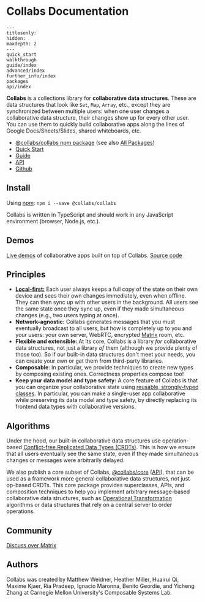 # Collabs Documentation

```{toctree}
---
titlesonly:
hidden:
maxdepth: 2
---
quick_start
walkthrough
guide/index
advanced/index
further_info/index
packages
api/index
```

**Collabs** is a collections library for **collaborative data structures**. These are data structures that look like `Set`, `Map`, `Array`, etc., except they are synchronized between multiple users: when one user changes a collaborative data structure, their changes show up for every other user. You can use them to quickly build collaborative apps along the lines of Google Docs/Sheets/Slides, shared whiteboards, etc.

- [@collabs/collabs npm package](https://www.npmjs.com/package/@collabs/collabs) (see also [All Packages](./packages.html))
- [Quick Start](./quick_start.html)
- [Guide](./guide/)
- [API](./api/)
- [Github](https://github.com/composablesys/collabs)

## Install

Using [npm](https://docs.npmjs.com/cli/v8/commands/npm): `npm i --save @collabs/collabs`

Collabs is written in TypeScript and should work in any JavaScript environment (browser, Node.js, etc.).

## Demos

[Live demos](https://collabs-demos.herokuapp.com/) of collaborative apps built on top of Collabs. [Source code](https://github.com/composablesys/collabs/tree/master/demos)

## Principles

- [**Local-first:**](https://www.inkandswitch.com/local-first/) Each user always keeps a full copy of the state on their own device and sees their own changes immediately, even when offline. They can then sync up with other users in the background. All users see the same state once they sync up, even if they made simultaneous changes (e.g., two users typing at once).
- **Network-agnostic:** Collabs generates messages that you must eventually broadcast to all users, but how is completely up to you and your users: your own server, WebRTC, encrypted [Matrix](matrix.org) room, etc. <!-- TODO: page with options for both app and container -->
- **Flexible and extensible:** At its core, Collabs is a library _for_ collaborative data structures, not just a library _of_ them (although we provide plenty of those too). So if our built-in data structures don't meet your needs, you can create your own or get them from third-party libraries. <!-- TODO: create your own: link to advanced guide page -->
- **Composable**: In particular, we provide techniques to create new types by composing existing ones. Correctness properties compose too! <!-- TODO: composing existing ones: link to advanced guide page on composition techniques -->
- **Keep your data model and type safety:** A core feature of Collabs is that you can organize your collaborative state using [reusable, strongly-typed classes](./guide/data_modeling.html). In particular, you can make a single-user app collaborative while preserving its data model and type safety, by directly replacing its frontend data types with collaborative versions.

## Algorithms

Under the hood, our built-in collaborative data structures use operation-based [Conflict-free Replicated Data Types (CRDTs)](https://crdt.tech/). This is how we ensure that all users eventually see the same state, even if they made simultaneous changes or messages were arbitrarily delayed.

<!-- TODO: link to page with details of specific data structures' algorithms. -->

We also publish a core subset of Collabs, [@collabs/core](https://www.npmjs.com/package/@collabs/core) ([API](./api/core/)), that can be used as a framework more general collaborative data structures, not just op-based CRDTs. This core package provides superclasses, APIs, and composition techniques to help you implement arbitrary message-based collaborative data structures, such as [Operational Transformation](https://en.wikipedia.org/wiki/Operational_transformation) algorithms or data structures that rely on a central server to order operations.

## Community

[Discuss over Matrix](https://matrix.to/#/#collabs-library:matrix.org)

## Authors

Collabs was created by Matthew Weidner, Heather Miller, Huairui Qi, Maxime Kjaer, Ria Pradeep, Ignacio Maronna, Benito Geordie, and Yicheng Zhang at Carnegie Mellon University's Composable Systems Lab.
